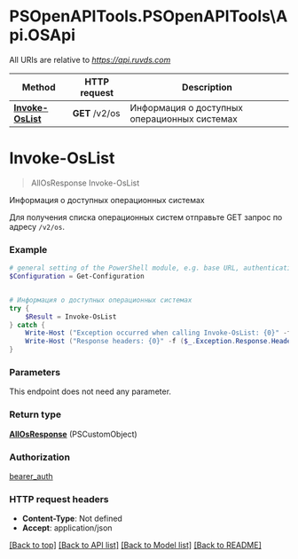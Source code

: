 # PSOpenAPITools.PSOpenAPITools\Api.OSApi

All URIs are relative to *https://api.ruvds.com*

Method | HTTP request | Description
------------- | ------------- | -------------
[**Invoke-OsList**](OSApi.md#Invoke-OsList) | **GET** /v2/os | Информация о доступных операционных системах


<a id="Invoke-OsList"></a>
# **Invoke-OsList**
> AllOsResponse Invoke-OsList<br>

Информация о доступных операционных системах

Для получения списка операционных систем отправьте GET запрос по адресу `/v2/os`. 

### Example
```powershell
# general setting of the PowerShell module, e.g. base URL, authentication, etc
$Configuration = Get-Configuration


# Информация о доступных операционных системах
try {
    $Result = Invoke-OsList
} catch {
    Write-Host ("Exception occurred when calling Invoke-OsList: {0}" -f ($_.ErrorDetails | ConvertFrom-Json))
    Write-Host ("Response headers: {0}" -f ($_.Exception.Response.Headers | ConvertTo-Json))
}
```

### Parameters
This endpoint does not need any parameter.

### Return type

[**AllOsResponse**](AllOsResponse.md) (PSCustomObject)

### Authorization

[bearer_auth](../README.md#bearer_auth)

### HTTP request headers

 - **Content-Type**: Not defined
 - **Accept**: application/json

[[Back to top]](#) [[Back to API list]](../README.md#documentation-for-api-endpoints) [[Back to Model list]](../README.md#documentation-for-models) [[Back to README]](../README.md)

